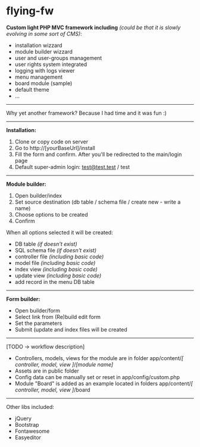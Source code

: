 # flying-fw
**Custom light PHP MVC framework including**
*(could be that it is slowly evolving in some sort of CMS)*:

- installation wizzard
- module builder wizzard
- user and user-groups management 
- user rights system integrated
- logging with logs viewer
- menu management
- board module (sample)
- default theme
- ...

------------------------------------------

Why yet another framework? Because I had time and it was fun :)

------------------------------------------

**Installation:**
1. Clone or copy code on server
2. Go to http://[yourBaseUrl]/install
3. Fill the form and confirm. After you'll be redirected to the main/login page
4. Default super-admin login: test@test.test / test

------------------------------------------

**Module builder:**
1. Open builder/index
2. Set source destination (db table / schema file / create new - write a name)
3. Choose options to be created
4. Confirm   


When all options selected it will be created: 
- DB table *(if doesn't exist)*
- SQL schema file *(if doesn't exist)*
- controller file *(including basic code)*
- model file *(including basic code)*
- index view *(including basic code)*
- update view *(including basic code)*
- add record in the menu DB table

------------------------------------------

**Form builder:**
- Open builder/form
- Select link from (Re)build edit form
- Set the parameters
- Submit
(update and index files will be created
------------------------------------------

[TODO -> workflow description] 
- Controllers, models, views for the module are in folder app/content/*[ controller, model, view ]*/*[module name]*
- Assets are in public folder
- Config data can be manually set or reset in app/config/custom.php  
- Module "Board" is added as an example located in folders app/content/*[ controller, model, view ]*/board 

------------------------------------------

Other libs included:
- jQuery
- Bootstrap
- Fontawesome
- Easyeditor
